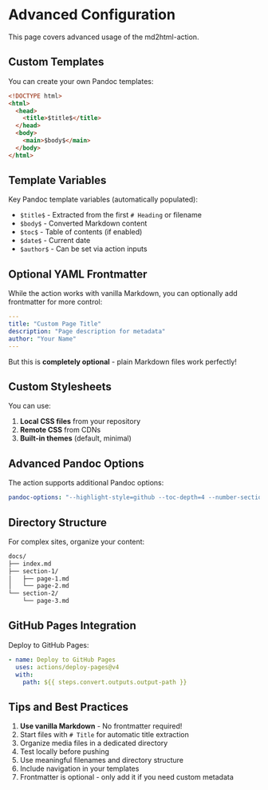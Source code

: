 # Advanced Configuration

This page covers advanced usage of the md2html-action.

## Custom Templates

You can create your own Pandoc templates:

```html
<!DOCTYPE html>
<html>
  <head>
    <title>$title$</title>
  </head>
  <body>
    <main>$body$</main>
  </body>
</html>
```

## Template Variables

Key Pandoc template variables (automatically populated):

- `$title$` - Extracted from the first `# Heading` or filename
- `$body$` - Converted Markdown content
- `$toc$` - Table of contents (if enabled)
- `$date$` - Current date
- `$author$` - Can be set via action inputs

## Optional YAML Frontmatter

While the action works with vanilla Markdown, you can optionally add frontmatter for more control:

```yaml
---
title: "Custom Page Title"
description: "Page description for metadata"
author: "Your Name"
---
```

But this is **completely optional** - plain Markdown files work perfectly!

## Custom Stylesheets

You can use:

1. **Local CSS files** from your repository
2. **Remote CSS** from CDNs
3. **Built-in themes** (default, minimal)

## Advanced Pandoc Options

The action supports additional Pandoc options:

```yaml
pandoc-options: "--highlight-style=github --toc-depth=4 --number-sections"
```

## Directory Structure

For complex sites, organize your content:

```txt
docs/
├── index.md
├── section-1/
│   ├── page-1.md
│   └── page-2.md
└── section-2/
    └── page-3.md
```

## GitHub Pages Integration

Deploy to GitHub Pages:

```yaml
- name: Deploy to GitHub Pages
  uses: actions/deploy-pages@v4
  with:
    path: ${{ steps.convert.outputs.output-path }}
```

## Tips and Best Practices

1. **Use vanilla Markdown** - No frontmatter required!
2. Start files with `# Title` for automatic title extraction
3. Organize media files in a dedicated directory
4. Test locally before pushing
5. Use meaningful filenames and directory structure
6. Include navigation in your templates
7. Frontmatter is optional - only add it if you need custom metadata
